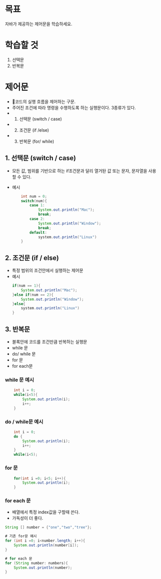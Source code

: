 # 목표 
자바가 제공하는 제어문을 학습하세요. 
# 학습할 것
1. 선택문 
2. 반복문 




# 제어문 

- 코드의 실행 흐름을 제어하는 구문. 
- 주어진 조건에 따라 명령을 수행하도록 하는 실행문이다. 3종류가 있다. 
- 1. 선택문 (switch / case)
- 2. 조건문 (if /else)
- 3. 반복문 (for/ while)


## 1. 선택문 (switch / case)

- 모든 값, 범위를 기반으로 하는 if조건문과 달리 열거돤 값 또는 문자, 문자열을 사용할 수 있다. 

- 예시
    ~~~java
        int num = 0;
        switch(num){
            case 1:
                System.out.println("Mac");
                break;
            case 2:
                System.out.println("Window");
                break;
            default:
                system.out.println("Linux")
        }
    ~~~

## 2. 조건문 (if / else)
- 특정 범위의 조건안에서 실행하는 제어문
- 예시 
    ~~~java
    if(num == 1){
        System.out.println("Mac");
    }else if(num == 2){
        System.out.println("Window");
    }else{
        system.out.println("Linux")
    }
    ~~~

## 3. 반복문 
- 블록안에 코드를 조건만큼 반복하는 실행문
- while 문
- do/ while 문
- for 문 
- for each문 



### while 문 예시
~~~java
    int i = 0;
    while(i<5){
        System.out.println(i);
        i++;
    }
~~~

### do / while문 예시
~~~java
    int i = 0;
    do {
        System.out.println(i);
        i++;
    }
    while(i<5);
~~~

### for 문 
~~~java
    for(int i =0; i<5; i++){
        System.out.println(i);
    }
~~~

### for each 문
- 배열에서 특정 index값을 구할때 쓴다. 
- 가독성이 더 좋다. 
~~~java
String [] number = {"one","two","tree"};

# 기존 for문 예시 
for (int i =0; i<number.length; i++){
    System.out.println(number[i]);
}

# for each 문
for (String number: numbers){
    System.out.println(number);
}
~~~

